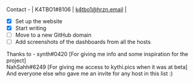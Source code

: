 Contact - | K4TBO1#8106 | k4tbo1@hrzn.email |


- [x] Set up the website
- [x] Start writing
- [ ] Move to a new GitHub domain
- [ ] Add screenshots of the dashboards from all the hosts

Thanks to - 
synth#0420 [For giving me info and some inspiration for the project] <br>
NahSahh#6249 [For giving me access to kythi.pics when it was at beta] <br>
And everyone else who gave me an invite for any host in this list :) <br>
